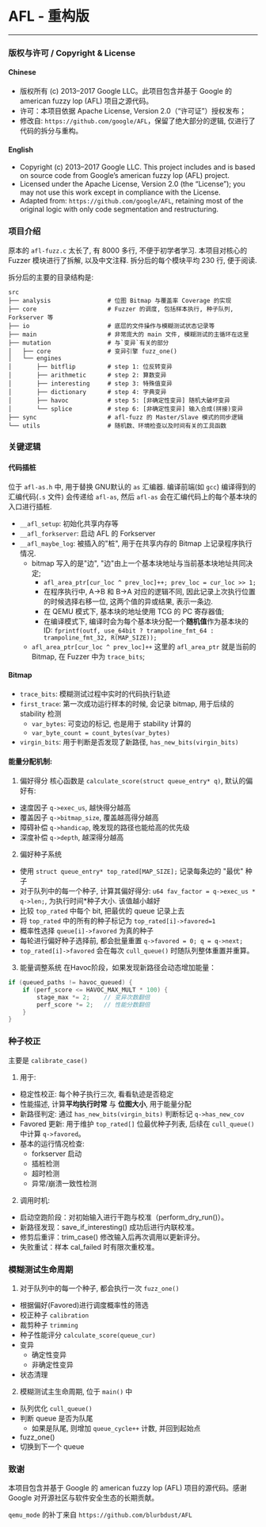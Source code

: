 # AFL - 重构版
---

### 版权与许可 / Copyright & License
#### Chinese
- 版权所有 (c) 2013–2017 Google LLC。此项目包含并基于 Google 的 american fuzzy lop (AFL) 项目之源代码。
- 许可：本项目依据 Apache License, Version 2.0（“许可证”）授权发布；
- 修改自: `https://github.com/google/AFL`，保留了绝大部分的逻辑, 仅进行了代码的拆分与重构。
#### English
- Copyright (c) 2013–2017 Google LLC. This project includes and is based on source code from Google’s american fuzzy lop (AFL) project.
- Licensed under the Apache License, Version 2.0 (the “License”); you may not use this work except in compliance with the License. 
- Adapted from: `https://github.com/google/AFL`, retaining most of the original logic with only code segmentation and restructuring.

### 项目介绍

原本的 `afl-fuzz.c` 太长了, 有 8000 多行, 不便于初学者学习. 
本项目对核心的 Fuzzer 模块进行了拆解, 以及中文注释. 拆分后的每个模块平均 230 行, 便于阅读.

拆分后的主要的目录结构是:
```
src
├── analysis                # 位图 Bitmap 与覆盖率 Coverage 的实现
├── core                    # Fuzzer 的调度, 包括样本执行, 种子队列, Forkserver 等
├── io                      # 底层的文件操作与模糊测试状态记录等
├── main                    # 非常庞大的 main 文件, 模糊测试的主循环在这里
├── mutation                # 与`变异`有关的部分
│   ├── core                # 变异引擎 fuzz_one() 
│   └── engines             
│       ├── bitflip         # step 1: 位反转变异
│       ├── arithmetic      # step 2: 算数变异
│       ├── interesting     # step 3: 特殊值变异
│       ├── dictionary      # step 4: 字典变异
│       ├── havoc           # step 5: [非确定性变异] 随机大破坏变异
│       └── splice          # step 6: [非确定性变异] 输入合成(拼接)变异
├── sync                    # afl-fuzz 的 Master/Slave 模式的同步逻辑
└── utils                   # 随机数、环境检查以及时间有关的工具函数
```

### 关键逻辑

#### 代码插桩
位于 `afl-as.h` 中, 用于替换 GNU默认的 `as` 汇编器. 
编译前端(如 `gcc`) 编译得到的汇编代码(`.s` 文件) 会传递给 `afl-as`, 然后 `afl-as` 会在汇编代码上的每个基本块的入口进行插桩. 
- `__afl_setup`: 初始化共享内存等
- `__afl_forkserver`: 启动 AFL 的 Forkserver
- `__afl_maybe_log`: 被插入的"桩", 用于在共享内存的 Bitmap 上记录程序执行情况. 
    - bitmap 写入的是"边", "边"由上一个基本块地址与当前基本块地址共同决定;
        - `afl_area_ptr[cur_loc ^ prev_loc]++; prev_loc = cur_loc >> 1;`
        - 在程序执行中, A->B 和 B->A 对应的逻辑不同, 因此记录上次执行位置的时候选择右移一位, 这两个值的异或结果, 表示一条边. 
        - 在 QEMU 模式下, 基本块的地址使用 TCG 的 PC 寄存器值;
        - 在编译模式下, 编译时会为每个基本块分配一个**随机值**作为基本块的 ID: `fprintf(outf, use_64bit ? trampoline_fmt_64 : trampoline_fmt_32, R(MAP_SIZE));`
    - `afl_area_ptr[cur_loc ^ prev_loc]++` 这里的 `afl_area_ptr` 就是当前的 Bitmap, 在 Fuzzer 中为 `trace_bits`;


#### Bitmap
- `trace_bits`: 模糊测试过程中实时的代码执行轨迹
- `first_trace`: 第一次成功运行样本的时候, 会记录 bitmap, 用于后续的 stability 检测
    - `var_bytes`: 可变边的标记, 也是用于 stability 计算的
    - `var_byte_count = count_bytes(var_bytes)` 
- `virgin_bits`: 用于判断是否发现了新路径, `has_new_bits(virgin_bits)` 

#### 能量分配机制:

1. 偏好得分
核心函数是 `calculate_score(struct queue_entry* q)`, 默认的偏好有:
- 速度因子 `q->exec_us`, 越快得分越高
- 覆盖因子 `q->bitmap_size`, 覆盖越高得分越高
- 障碍补偿 `q->handicap`, 晚发现的路径也能给高的优先级
- 深度补偿 `q->depth`, 越深得分越高

2. 偏好种子系统
- 使用 `struct queue_entry* top_rated[MAP_SIZE];` 记录每条边的 "最优" 种子
- 对于队列中的每一个种子, 计算其偏好得分: `u64 fav_factor = q->exec_us * q->len;`, 为执行时间*种子大小. 该值越小越好
- 比较 `top_rated` 中每个 bit, 把最优的 queue 记录上去
- 将 `top_rated` 中的所有的种子标记为 `top_rated[i]->favored=1`
- 概率性选择 `queue[i]->favored` 为真的种子
- 每轮进行偏好种子选择前, 都会批量重置 `q->favored = 0; q = q->next;`
- `top_rated[i]->favored` 会在每次 `cull_queue()` 时随队列整体重置并重算。

3. 能量调整系统
在Havoc阶段，如果发现新路径会动态增加能量：
```c
if (queued_paths != havoc_queued) {
    if (perf_score <= HAVOC_MAX_MULT * 100) {
        stage_max *= 2;    // 变异次数翻倍
        perf_score *= 2;   // 性能分数翻倍
    }
}
```

### 种子校正
主要是 `calibrate_case()`
1. 用于:
- 稳定性校正: 每个种子执行三次, 看看轨迹是否稳定
- 性能描述, 计算**平均执行时常** 与 **位图大小**, 用于能量分配
- 新路径判定: 通过 `has_new_bits(virgin_bits)` 判断标记 `q->has_new_cov`
- Favored 更新: 用于维护 `top_rated[]` 位最优种子列表, 后续在 `cull_queue()` 中计算 `q->favored`。
- 基本的运行情况检查:
    - forkserver 启动
    - 插桩检测
    - 超时检测
    - 异常/崩溃一致性检测

2. 调用时机:
- 启动空跑阶段：对初始输入进行干跑与校准（perform_dry_run()）。
- 新路径发现：save_if_interesting() 成功后进行内联校准。
- 修剪后重评：trim_case() 修改输入后再次调用以更新评分。
- 失败重试：样本 cal_failed 时有限次重校准。


### 模糊测试生命周期

1. 对于队列中的每一个种子, 都会执行一次 `fuzz_one()`
- 根据偏好(Favored)进行调度概率性的筛选
- 校正种子 `calibration`
- 裁剪种子 `trimming`
- 种子性能评分 `calculate_score(queue_cur)`
- 变异
    - 确定性变异
    - 非确定性变异
- 状态清理

2. 模糊测试主生命周期, 位于 `main()` 中
- 队列优化 `cull_queue()`
- 判断 queue 是否为队尾
    - 如果是队尾, 则增加 `queue_cycle++` 计数, 并回到起始点
- fuzz_one()
- 切换到下一个 queue

### 致谢

本项目包含并基于 Google 的 american fuzzy lop (AFL) 项目的源代码。感谢 Google 对开源社区与软件安全生态的长期贡献。

`qemu_mode` 的补丁来自 `https://github.com/blurbdust/AFL`

